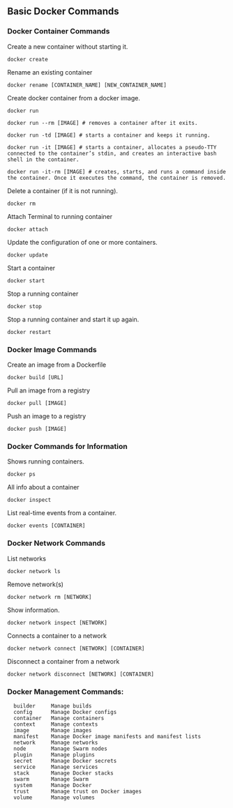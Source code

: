 ## Basic Docker Commands

### Docker Container Commands

Create a new container without starting it.

```text
docker create 
```

Rename an existing container

```text
docker rename [CONTAINER_NAME] [NEW_CONTAINER_NAME]
```

Create docker container from a docker image.

```text
docker run 
```

```text
docker run --rm [IMAGE] # removes a container after it exits.

docker run -td [IMAGE] # starts a container and keeps it running.

docker run -it [IMAGE] # starts a container, allocates a pseudo-TTY connected to the container’s stdin, and creates an interactive bash shell in the container.

docker run -it-rm [IMAGE] # creates, starts, and runs a command inside the container. Once it executes the command, the container is removed.
```

Delete a container (if it is not running).

```text
docker rm 
```

Attach Terminal to running container

```text
docker attach
```


Update the configuration of one or more containers.


```text
docker update 
```
Start a container

```text
docker start 
```
Stop a running container

```text
docker stop 
```

Stop a running container and start it up again.

```text
docker restart 
```

### Docker Image Commands

Create an image from a Dockerfile

```text
docker build [URL]
```

Pull an image from a registry

```text
docker pull [IMAGE]
```

Push an image to a registry

```text
docker push [IMAGE]
```

### Docker Commands for Information

Shows running containers.

```text
docker ps
```

All info about a container

```text
docker inspect
```

List real-time events from a container.


```text
docker events [CONTAINER]
```


### Docker Network Commands

List networks

```text
docker network ls
```

Remove network(s)

```text
docker network rm [NETWORK]
```

Show information.

```text
docker network inspect [NETWORK]
```

Connects a container to a network

```text
docker network connect [NETWORK] [CONTAINER]
```

Disconnect a container from a network

```text
docker network disconnect [NETWORK] [CONTAINER]
```

### Docker Management Commands:

```text
  builder     Manage builds
  config      Manage Docker configs
  container   Manage containers
  context     Manage contexts
  image       Manage images
  manifest    Manage Docker image manifests and manifest lists
  network     Manage networks
  node        Manage Swarm nodes
  plugin      Manage plugins
  secret      Manage Docker secrets
  service     Manage services
  stack       Manage Docker stacks
  swarm       Manage Swarm
  system      Manage Docker
  trust       Manage trust on Docker images
  volume      Manage volumes
  ```